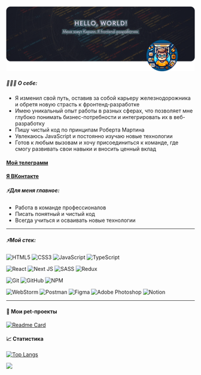 
[//]: # (<div style="padding: 0; margin: 0; top: 0; left: 0; background-color: rgba&#40;9, 3, 75&#41;; width: 100%; height: 240px; display: flex; flex-direction: column; align-items: center; justify-content: center; position: relative">)

[//]: # (    <img alt="bg-cover" src="./_1416bd29-d279-4781-a8c7-41513367c51b.jpeg" style="width: 100%; height: 240px; object-fit: cover; position: absolute; opacity: .8">)

[//]: # (    <img alt="avatar" src="_bad7445c-2d0d-4c01-872c-3181de2dbcc1.jpeg" style="border-radius: 50%; width: 120px; height: 120px; position: absolute; bottom: -40px; right: 90px;">)

[//]: # (    <h1 style="text-align: center; font-weight: 600; color: lightblue; margin: 0;">HELLO, WORLD!</h1>)

[//]: # (    <h3 style="text-align: center; color: lightblue; margin: 0; font-size: 16px; font-weight: 300">Меня зовут Кирилл. Я frontend-разработчик</h3>)

[//]: # (</div>)

![Обложка профиля](cover-profile.png)

##### 💁🏻‍♂️ О себе:
* Я изменил свой путь, оставив за собой карьеру железнодорожника и обретя новую страсть к фронтенд-разработке 
* Имею уникальный опыт работы в разных сферах, что позволяет мне глубоко понимать бизнес-потребности и интегрировать их в веб-разработку
* Пишу чистый код по принципам Роберта Мартина
* Увлекаюсь JavaScript и постоянно изучаю новые технологии
* Готов к любым вызовам и хочу присоединиться к команде, где смогу развивать свои навыки и вносить ценный вклад

#### [Мой телеграмм](https://t.me/kirgo_r)
#### [Я ВКонтакте](https://vk.com/kirgo_r)

##### ⚡Для меня главное:

* Работа в команде профессионалов
* Писать понятный и чистый код
* Всегда учиться и осваивать новые технологии

---

##### ⚡Мой стек:

![HTML5](https://img.shields.io/badge/html5-%23E34F26.svg?style=for-the-badge&logo=html5&logoColor=white) ![CSS3](https://img.shields.io/badge/css3-%231572B6.svg?style=for-the-badge&logo=css3&logoColor=white) ![JavaScript](https://img.shields.io/badge/javascript-%23323330.svg?style=for-the-badge&logo=javascript&logoColor=%23F7DF1E) ![TypeScript](https://img.shields.io/badge/typescript-%23007ACC.svg?style=for-the-badge&logo=typescript&logoColor=white)

![React](https://img.shields.io/badge/react-%2320232a.svg?style=for-the-badge&logo=react&logoColor=%2361DAFB) ![Next JS](https://img.shields.io/badge/Next-black?style=for-the-badge&logo=next.js&logoColor=white) ![SASS](https://img.shields.io/badge/SASS-hotpink.svg?style=for-the-badge&logo=SASS&logoColor=white) ![Redux](https://img.shields.io/badge/redux-%23593d88.svg?style=for-the-badge&logo=redux&logoColor=white)

![Git](https://img.shields.io/badge/git-%23F05033.svg?style=for-the-badge&logo=git&logoColor=white) ![GitHub](https://img.shields.io/badge/github-%23121011.svg?style=for-the-badge&logo=github&logoColor=white) ![NPM](https://img.shields.io/badge/NPM-%23CB3837.svg?style=for-the-badge&logo=npm&logoColor=white)

![WebStorm](https://img.shields.io/badge/webstorm-143?style=for-the-badge&logo=webstorm&logoColor=white&color=black)  ![Postman](https://img.shields.io/badge/Postman-FF6C37?style=for-the-badge&logo=postman&logoColor=white) ![Figma](https://img.shields.io/badge/figma-%23F24E1E.svg?style=for-the-badge&logo=figma&logoColor=white) ![Adobe Photoshop](https://img.shields.io/badge/adobe%20photoshop-%2331A8FF.svg?style=for-the-badge&logo=adobe%20photoshop&logoColor=white) ![Notion](https://img.shields.io/badge/Notion-%23000000.svg?style=for-the-badge&logo=notion&logoColor=white)

---
#### 🐶 Мои pet-проекты

[![Readme Card](https://github-readme-stats.vercel.app/api/pin/?username=Kirgo-R&repo=pet-projects)](https://github.com/Kirgo-R/pet-projects)

#### 📈 Статистика

[![Top Langs](https://github-readme-stats.vercel.app/api/top-langs/?username=Kirgo-R&layout=compact)](https://github.com/Kirgo-R/)

![](https://komarev.com/ghpvc/?username=Kirgo-R)

